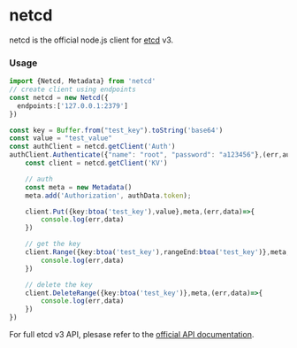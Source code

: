 # netcd
netcd is the official node.js client for [etcd](https://github.com/etcd-io/etcd) v3.

### Usage

```ts
import {Netcd, Metadata} from 'netcd'
// create client using endpoints
const netcd = new Netcd({
  endpoints:['127.0.0.1:2379']
})
```

```ts
const key = Buffer.from("test_key").toString('base64')
const value = "test_value"
const authClient = netcd.getClient('Auth')
authClient.Authenticate({"name": "root", "password": "a123456"},(err,authData)=>{
    const client = netcd.getClient('KV')

    // auth
    const meta = new Metadata()
    meta.add('Authorization', authData.token);

    client.Put({key:btoa('test_key'),value},meta,(err,data)=>{
        console.log(err,data)
    })

    // get the key
    client.Range({key:btoa('test_key'),rangeEnd:btoa('test_key')},meta,(err,data)=>{
        console.log(err,data)
    })

    // delete the key
    client.DeleteRange({key:btoa('test_key')},meta,(err,data)=>{
        console.log(err,data)
    })
})

```

For full etcd v3 API, plesase refer to the [official API documentation](https://etcd.io/docs/current/learning/api/).